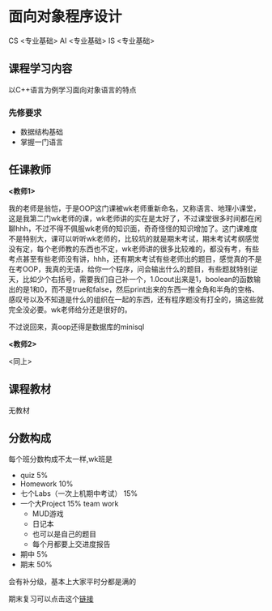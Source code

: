 # 面向对象程序设计

<div class="badges">
<span class="badge cs-badge">CS <专业基础></span>
<span class="badge ai-badge">AI <专业基础></span>
<span class="badge is-badge">IS <专业基础></span>
</div>

## 课程学习内容

以C++语言为例学习面向对象语言的特点

### 先修要求

- 数据结构基础
- 掌握一门语言

## 任课教师

**<教师1>** 

我的老师是翁恺，于是OOP这门课被wk老师重新命名，又称语言、地理小课堂，这是我第二门wk老师的课，wk老师讲的实在是太好了，不过课堂很多时间都在闲聊hhh，不过不得不佩服wk老师的知识面，奇奇怪怪的知识增加了。这门课难度不是特别大，课可以听听wk老师的，比较坑的就是期末考试，期末考试考纲感觉没有定，每个老师教的东西也不定，wk老师讲的很多比较难的，都没有考，有些考点甚至有些老师没有讲，hhh，还有期末考试有些老师出的题目，感觉真的不是在考OOP，我真的无语，给你一个程序，问会输出什么的题目，有些题就特别逆天，比如少个右括号，需要我们自己补一个，1.0cout出来是1，boolean的函数输出的是1和0，而不是true和false，然后print出来的东西一推全角和半角的空格、感叹号以及不知道是什么的组织在一起的东西，还有程序题没有打全的，搞这些就完全没必要。wk老师给分还是很好的。

不过说回来，真oop还得是数据库的minisql

**<教师2>** 

<同上>

## 课程教材

无教材

## 分数构成

每个班分数构成不太一样,wk班是

- quiz 5%
- Homework 10%
- 七个Labs（一次上机期中考试） 15%
- 一个大Project 15% team work
    - MUD游戏
    - 日记本
    - 也可以是自己的题目
    - 每个月都要上交进度报告
- 期中 5%
- 期末 50%

会有补分级，基本上大家平时分都是满的

期末复习可以点击这个[链接](https://github.com/RyanFcr/ZJU_Course/tree/main/%E5%A4%A7%E4%BA%8C%E6%98%A5%E5%A4%8F/%E9%9D%A2%E5%90%91%E5%AF%B9%E8%B1%A1%E7%A8%8B%E5%BA%8F%E8%AE%BE%E8%AE%A1OOP)
